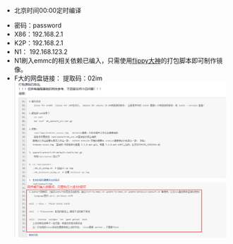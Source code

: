 * 北京时间00:00定时编译  
- 密码：password
- X86：192.168.2.1
- K2P：192.168.2.1
- N1： 192.168.123.2
- N1刷入emmc的相关依赖已编入，只需使用[flippy大神](https://www.right.com.cn/forum/forum.php?mod=viewthread&tid=981406)的打包脚本即可制作镜像。
- F大的网盘链接：[]()
提取码：02im
![xm1](doc/2.png)
